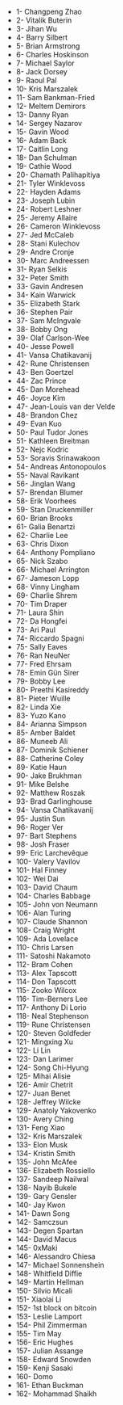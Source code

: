 * 1- Changpeng Zhao
* 2- Vitalik Buterin
* 3- Jihan Wu
* 4- Barry Silbert
* 5- Brian Armstrong
* 6- Charles Hoskinson
* 7- Michael Saylor
* 8- Jack Dorsey
* 9- Raoul Pal
* 10- Kris Marszalek
* 11- Sam Bankman-Fried
* 12- Meltem Demirors
* 13- Danny Ryan
* 14- Sergey Nazarov
* 15- Gavin Wood
* 16- Adam Back
* 17- Caitlin Long
* 18- Dan Schulman
* 19- Cathie Wood
* 20- Chamath Palihapitiya
* 21- Tyler Winklevoss
* 22- Hayden Adams
* 23- Joseph Lubin
* 24-  Robert Leshner
* 25- Jeremy Allaire
* 26- Cameron Winklevoss
* 27- Jed McCaleb
* 28- Stani Kulechov
* 29- Andre Cronje
* 30- Marc Andreessen
* 31- Ryan Selkis
* 32-  Peter Smith
* 33- Gavin Andresen
* 34- Kain Warwick
* 35- Elizabeth Stark
* 36- Stephen Pair
* 37- Sam McIngvale
* 38- Bobby Ong
* 39- Olaf Carlson-Wee
* 40- Jesse Powell
* 41- Vansa Chatikavanij
* 42- Rune Christensen
* 43- Ben Goertzel
* 44- Zac Prince
* 45- Dan Morehead
* 46- Joyce Kim
* 47- Jean-Louis van der Velde
* 48-  Brandon Chez
* 49- Evan Kuo
* 50- Paul Tudor Jones
* 51- Kathleen Breitman
* 52- Nejc Kodric
* 53- Soravis Srinawakoon
* 54- Andreas Antonopoulos
* 55- Naval Ravikant
* 56- Jinglan Wang
* 57- Brendan Blumer
* 58- Erik Voorhees
* 59- Stan Druckenmiller
* 60- Brian Brooks
* 61- Galia Benartzi
* 62- Charlie Lee
* 63- Chris Dixon
* 64- Anthony Pompliano
* 65- Nick Szabo
* 66- Michael Arrington
* 67- Jameson Lopp
* 68- Vinny Lingham
* 69- Charlie Shrem
* 70- Tim Draper
* 71- Laura Shin
* 72- Da Hongfei
* 73- Ari Paul
* 74- Riccardo Spagni
* 75- Sally Eaves
* 76- Ran NeuNer
* 77- Fred Ehrsam
* 78- Emin Gün Sirer
* 79- Bobby Lee
* 80- Preethi Kasireddy
* 81- Pieter Wuille
* 82- Linda Xie
* 83- Yuzo Kano
* 84- Arianna Simpson
* 85-  Amber Baldet
* 86- Muneeb Ali
* 87- Dominik Schiener
* 88- Catherine Coley
* 89- Katie Haun
* 90- Jake Brukhman
* 91- Mike Belshe
* 92- Matthew Roszak
* 93- Brad Garlinghouse
* 94- Vansa Chatikavanij
* 95- Justin Sun
* 96- Roger Ver
* 97- Bart Stephens
* 98- Josh Fraser
* 99- Eric Larchevêque
* 100- Valery Vavilov
* 101- Hal Finney
* 102- Wei Dai
* 103- David Chaum
* 104- Charles Babbage
* 105- John von Neumann
* 106- Alan Turing
* 107- Claude Shannon
* 108- Craig Wright
* 109- Ada Lovelace
* 110- Chris Larsen
* 111- Satoshi Nakamoto
* 112- Bram Cohen
* 113- Alex Tapscott
* 114- Don Tapscott
* 115- Zooko Wilcox
* 116- Tim-Berners Lee
* 117- Anthony Di Lorio
* 118- Neal Stephenson
* 119- Rune Christensen
* 120- Steven Goldfeder
* 121- Mingxing Xu
* 122- Li Lin
* 123- Dan Larimer
* 124- Song Chi-Hyung
* 125- Mihai Alisie
* 126- Amir Chetrit
* 127- Juan Benet
* 128- Jeffrey Wilcke
* 129- Anatoly Yakovenko
* 130- Avery Ching
* 131- Feng Xiao
* 132- Kris Marszalek
* 133- Elon Musk
* 134- Kristin Smith
* 135- John McAfee
* 136- Elizabeth Rossiello
* 137- Sandeep Nailwal
* 138- Nayib Bukele
* 139- Gary Gensler
* 140- Jay Kwon
* 141- Dawn Song
* 142- Samczsun
* 143- Degen Spartan
* 144- David Macus
* 145- 0xMaki
* 146- Alessandro Chiesa
* 147- Michael Sonnenshein
* 148- Whitfield Diffie
* 149- Martin Hellman
* 150- Silvio Micali
* 151- Xiaolai Li
* 152- 1st block on bitcoin
* 153- Leslie Lamport
* 154- Phil Zimmerman
* 155- Tim May
* 156- Eric Hughes
* 157- Julian Assange
* 158- Edward Snowden
* 159- Kenji Sasaki
* 160- Domo
* 161- Ethan Buckman
* 162- Mohammad Shaikh
  